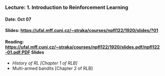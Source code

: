 ### Lecture: 1. Introduction to Reinforcement Learning
#### Date: Oct 07
#### Slides: https://ufal.mff.cuni.cz/~straka/courses/npfl122/1920/slides/?01
#### Reading: https://ufal.mff.cuni.cz/~straka/courses/npfl122/1920/slides.pdf/npfl122-01.pdf,PDF Slides

- *History of RL [Chapter 1 of RLB]*
- Multi-armed bandits [Chapter 2 of RLB]
